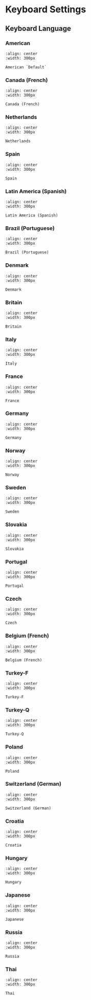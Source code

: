 # Keyboard Settings

## Keyboard Language


### American


```{figure} ../../media/0005000.png
:align: center
:width: 300px

American `Default`
```

### Canada (French)

```{figure} ../../media/0005001.png
:align: center
:width: 300px

Canada (French)
```

### Netherlands

```{figure} ../../media/0005002.png
:align: center
:width: 300px

Netherlands
```


### Spain

```{figure} ../../media/0005003.png
:align: center
:width: 300px

Spain
```
  

### Latin America (Spanish)

```{figure} ../../media/0005004.png
:align: center
:width: 300px

Latin America (Spanish)
```
  

### Brazil (Portuguese)

```{figure} ../../media/0005005.png
:align: center
:width: 300px

Brazil (Portuguese)
```

  

### Denmark

```{figure} ../../media/0005006.png
:align: center
:width: 300px

Denmark
```

### Britain

```{figure} ../../media/0005007.png
:align: center
:width: 300px

Britain
```

### Italy

```{figure} ../../media/0005008.png
:align: center
:width: 300px

Italy
```

### France

```{figure} ../../media/0005009.png
:align: center
:width: 300px

France
```

### Germany

```{figure} ../../media/0005010.png
:align: center
:width: 300px

Germany
```

### Norway

```{figure} ../../media/0005011.png
:align: center
:width: 300px

Norway
```

### Sweden

```{figure} ../../media/0005012.png
:align: center
:width: 300px

Sweden
```

### Slovakia

```{figure} ../../media/0005013.png
:align: center
:width: 300px

Slovakia
```

### Portugal

```{figure} ../../media/0005014.png
:align: center
:width: 300px

Portugal
```

### Czech

```{figure} ../../media/0005015.png
:align: center
:width: 300px

Czech
```

### Belgium (French)

```{figure} ../../media/0005016.png
:align: center
:width: 300px

Belgium (French)
```

### Turkey-F

```{figure} ../../media/0005017.png
:align: center
:width: 300px

Turkey-F
```

### Turkey-Q

```{figure} ../../media/0005018.png
:align: center
:width: 300px

Turkey-Q
```

### Poland

```{figure} ../../media/0005019.png
:align: center
:width: 300px

Poland
```

### Switzerland (German)

```{figure} ../../media/0005020.png
:align: center
:width: 300px

Switzerland (German)
```

### Croatia

```{figure} ../../media/0005021.png
:align: center
:width: 300px

Croatia
```

### Hungary

```{figure} ../../media/0005022.png
:align: center
:width: 300px

Hungary
```

### Japanese

```{figure} ../../media/0005023.png
:align: center
:width: 300px

Japanese
```

### Russia

```{figure} ../../media/0005024.png
:align: center
:width: 300px

Russia
```

### Thai

```{figure} ../../media/0005025.png
:align: center
:width: 300px

Thai
```
  
